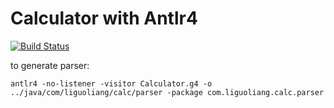 # Calculator with Antlr4

[![Build Status](https://travis-ci.com/guoliang-dev/java8-maven-seed-project.svg?branch=master)](https://travis-ci.com/guoliang-dev/java8-maven-seed-project)


to generate parser:
```
antlr4 -no-listener -visitor Calculator.g4 -o ../java/com/liguoliang/calc/parser -package com.liguoliang.calc.parser
```

